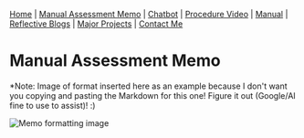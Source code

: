 [Home](index.md) | [Manual Assessment Memo](manual_assessment_memo.md) | [Chatbot](chatbot.md) | [Procedure Video](procedure_video.md) | [Manual](manual.md) | [Reflective Blogs](reflective_blogs.md) | [Major Projects](Major_Projects.md) | [Contact Me](Contact_Me.md)

# Manual Assessment Memo

*Note: Image of format inserted here as an example because I don't want you copying and pasting the Markdown for this one! Figure it out (Google/AI fine to use to assist)! :)

![Memo formatting image](memoLabels.jpg) 

